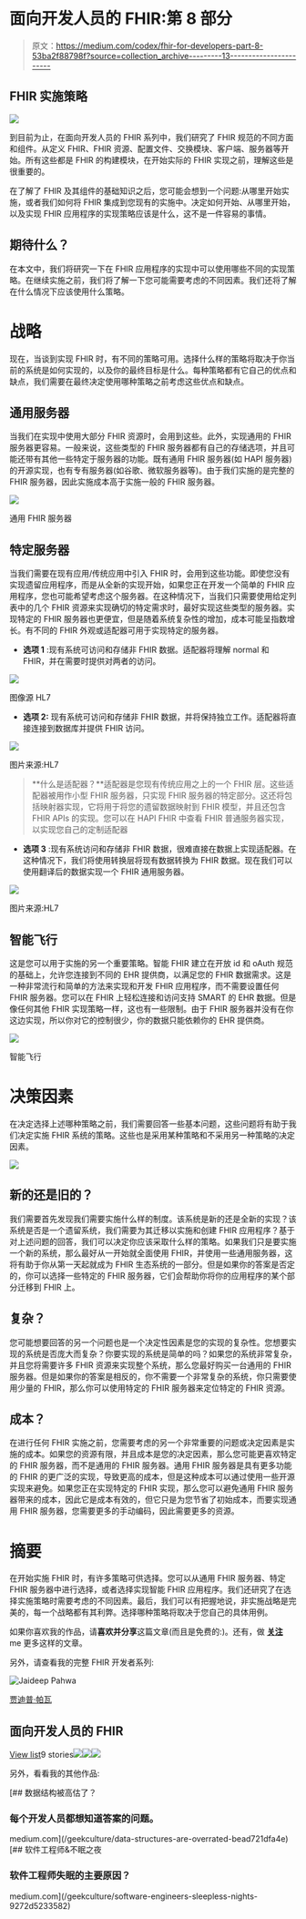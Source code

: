 # 面向开发人员的 FHIR:第 8 部分

> 原文：<https://medium.com/codex/fhir-for-developers-part-8-53ba2f88798f?source=collection_archive---------13----------------------->

## FHIR 实施策略

![](img/b7fe2827433f12ef7aba5f4b7512fc8a.png)

到目前为止，在面向开发人员的 FHIR 系列中，我们研究了 FHIR 规范的不同方面和组件。从定义 FHIR、FHIR 资源、配置文件、交换模块、客户端、服务器等开始。所有这些都是 FHIR 的构建模块，在开始实际的 FHIR 实现之前，理解这些是很重要的。

在了解了 FHIR 及其组件的基础知识之后，您可能会想到一个问题:从哪里开始实施，或者我们如何将 FHIR 集成到您现有的实施中。决定如何开始、从哪里开始，以及实现 FHIR 应用程序的实现策略应该是什么，这不是一件容易的事情。

## 期待什么？

在本文中，我们将研究一下在 FHIR 应用程序的实现中可以使用哪些不同的实现策略。在继续实施之前，我们将了解一下您可能需要考虑的不同因素。我们还将了解在什么情况下应该使用什么策略。

# 战略

现在，当谈到实现 FHIR 时，有不同的策略可用。选择什么样的策略将取决于你当前的系统是如何实现的，以及你的最终目标是什么。每种策略都有它自己的优点和缺点，我们需要在最终决定使用哪种策略之前考虑这些优点和缺点。

## 通用服务器

当我们在实现中使用大部分 FHIR 资源时，会用到这些。此外，实现通用的 FHIR 服务器更容易。一般来说，这些类型的 FHIR 服务器都有自己的存储选项，并且可能还带有其他一些特定于服务器的功能。既有通用 FHIR 服务器(如 HAPI 服务器)的开源实现，也有专有服务器(如谷歌、微软服务器等)。由于我们实施的是完整的 FHIR 服务器，因此实施成本高于实施一般的 FHIR 服务器。

![](img/a1c11e18d5e92c113cedf6045392f0ba.png)

通用 FHIR 服务器

## **特定服务器**

当我们需要在现有应用/传统应用中引入 FHIR 时，会用到这些功能。即使您没有实现遗留应用程序，而是从全新的实现开始，如果您正在开发一个简单的 FHIR 应用程序，您也可能希望考虑这个服务器。在这种情况下，当我们只需要使用给定列表中的几个 FHIR 资源来实现确切的特定需求时，最好实现这些类型的服务器。实现特定的 FHIR 服务器也更便宜，但是随着系统复杂性的增加，成本可能呈指数增长。有不同的 FHIR 外观或适配器可用于实现特定的服务器。

*   **选项 1** :现有系统可访问和存储非 FHIR 数据。适配器将理解 normal 和 FHIR，并在需要时提供对两者的访问。

![](img/28f521bbe7bacc4452e7c1038d75df0d.png)

图像源 HL7

*   **选项 2:** 现有系统可访问和存储非 FHIR 数据，并将保持独立工作。适配器将直接连接到数据库并提供 FHIR 访问。

![](img/b191f8a441f5aec618a0575d5a46346f.png)

图片来源:HL7

> **什么是适配器？**适配器是您现有传统应用之上的一个 FHIR 层。这些适配器被用作小型 FHIR 服务器，只实现 FHIR 服务器的特定部分。这还将包括映射器实现，它将用于将您的遗留数据映射到 FHIR 模型，并且还包含 FHIR APIs 的实现。您可以在 HAPI FHIR 中查看 FHIR 普通服务器实现，以实现您自己的定制适配器

*   **选项 3** :现有系统访问和存储非 FHIR 数据，很难直接在数据上实现适配器。在这种情况下，我们将使用转换层将现有数据转换为 FHIR 数据。现在我们可以使用翻译后的数据实现一个 FHIR 通用服务器。

![](img/bd6227ee04b8aa62b920d29e5a6df83b.png)

图片来源:HL7

## 智能飞行

这是您可以用于实施的另一个重要策略。智能 FHIR 建立在开放 id 和 oAuth 规范的基础上，允许您连接到不同的 EHR 提供商，以满足您的 FHIR 数据需求。这是一种非常流行和简单的方法来实现和开发 FHIR 应用程序，而不需要设置任何 FHIR 服务器。您可以在 FHIR 上轻松连接和访问支持 SMART 的 EHR 数据。但是像任何其他 FHIR 实现策略一样，这也有一些限制。由于 FHIR 服务器并没有在你这边实现，所以你对它的控制很少，你的数据只能依赖你的 EHR 提供商。

![](img/f8375a5542ab8d2650ca052461f2a17a.png)

智能飞行

# 决策因素

在决定选择上述哪种策略之前，我们需要回答一些基本问题，这些问题将有助于我们决定实施 FHIR 系统的策略。这些也是采用某种策略和不采用另一种策略的决定因素。

![](img/49cf848d6fba29ccef3c124ff82d17fa.png)

## 新的还是旧的？

我们需要首先发现我们需要实施什么样的制度。该系统是新的还是全新的实现？该系统是否是一个遗留系统，我们需要为其迁移以实施和创建 FHIR 应用程序？基于对上述问题的回答，我们可以决定你应该采取什么样的策略。如果我们只是要实施一个新的系统，那么最好从一开始就全面使用 FHIR，并使用一些通用服务器，这将有助于你从第一天起就成为 FHIR 生态系统的一部分。但是如果你的答案是否定的，你可以选择一些特定的 FHIR 服务器，它们会帮助你将你的应用程序的某个部分迁移到 FHIR 上。

## 复杂？

您可能想要回答的另一个问题也是一个决定性因素是您的实现的复杂性。您想要实现的系统是否庞大而复杂？你要实现的系统是简单的吗？如果您的系统非常复杂，并且您将需要许多 FHIR 资源来实现整个系统，那么您最好购买一台通用的 FHIR 服务器。但是如果你的答案是相反的，你不需要一个非常复杂的系统，你只需要使用少量的 FHIR，那么你可以使用特定的 FHIR 服务器来定位特定的 FHIR 资源。

## 成本？

在进行任何 FHIR 实施之前，您需要考虑的另一个非常重要的问题或决定因素是实施的成本。如果您的资源有限，并且成本是您的决定因素，那么您可能更喜欢特定的 FHIR 服务器，而不是通用的 FHIR 服务器。通用 FHIR 服务器是具有更多功能的 FHIR 的更广泛的实现，导致更高的成本，但是这种成本可以通过使用一些开源实现来避免。如果您正在实现特定的 FHIR 实现，那么您可以避免通用 FHIR 服务器带来的成本，因此它是成本有效的，但它只是为您节省了初始成本，而要实现通用 FHIR 服务器，您需要更多的手动编码，因此需要更多的资源。

# 摘要

在开始实施 FHIR 时，有许多策略可供选择。您可以从通用 FHIR 服务器、特定 FHIR 服务器中进行选择，或者选择实现智能 FHIR 应用程序。我们还研究了在选择实施策略时需要考虑的不同因素。最后，我们可以有把握地说，非实施战略是完美的，每一个战略都有其利弊。选择哪种策略将取决于您自己的具体用例。

如果你喜欢我的作品，请**喜欢并分享**这篇文章(而且是免费的:)。还有，做 [**关注**](/@jaideeppahwa1) me 更多这样的文章。

另外，请查看我的完整 FHIR 开发者系列:

![Jaideep Pahwa](img/8ecddd40c56ab22f8d22e46eb84085dc.png)

[贾迪普·帕瓦](/@jaideeppahwa1?source=post_page-----53ba2f88798f--------------------------------)

## 面向开发人员的 FHIR

[View list](/@jaideeppahwa1/list/fhir-for-developers-ea551cc4840c?source=post_page-----53ba2f88798f--------------------------------)9 stories![](img/69baf9af856005b059eaa2afda58633e.png)![](img/860b5ffbe20ce4d7ca2a6e8868e3c31c.png)![](img/f911695f9a806c105eff8fac3966ba3e.png)

另外，看看我的其他作品:

[](/geekculture/data-structures-are-overrated-bead721dfa4e) [## 数据结构被高估了？

### 每个开发人员都想知道答案的问题。

medium.com](/geekculture/data-structures-are-overrated-bead721dfa4e) [](/geekculture/software-engineers-sleepless-nights-9272d5233582) [## 软件工程师&不眠之夜

### 软件工程师失眠的主要原因？

medium.com](/geekculture/software-engineers-sleepless-nights-9272d5233582)